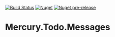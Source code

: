 [![Build Status](https://dev.azure.com/mercurytodo/Mercury.Todo/_apis/build/status/Mercury.Todo.Messages?branchName=master)](https://dev.azure.com/mercurytodo/Mercury.Todo/_build/latest?definitionId=1?branchName=master) 
[![Nuget](https://img.shields.io/nuget/v/Mercury.Todo.Messages.svg)](https://www.nuget.org/packages/Mercury.Todo.Messages/)
[![Nuget pre-release](https://img.shields.io/nuget/vpre/Mercury.Todo.Messages.svg)](https://www.nuget.org/packages/Mercury.Todo.Messages/)

# Mercury.Todo.Messages

